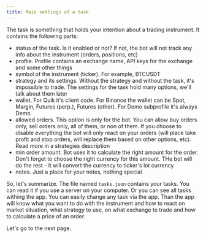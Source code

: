 ```yaml
---
title: Main settings of a task
---
```


The task is something that holds your intention about a trading instrument. It contains the following parts:

- status of the task. Is it enabled or not? If not, the bot will not track any info about the instrument
  (orders, positions, etc)
- profile. Profile contains an exchange name, API keys for the exchange and some other things
- symbol of the instrument (ticker). For example, BTCUSDT
- strategy and its settings. Without the strategy and without the task, it's impossible to trade. The settings for the task
  hold many options, we'll talk about them later
- wallet. For Quik it's client code. For Binance the wallet can be Spot, Margin, Futures (perp.), Futures (other).
  For Demo subprofile it's always Demo
- allowed orders. This option is only for the bot. You can allow buy orders only, sell orders only, all of them, or
  non of them. If you choose to disable everything the bot will only react on your orders (will place take profit and
  stop orders, will replace them based on other options, etc). Read more in a strategies description
- min order amount. Bot uses it to calculate the right amount for the order. Don't forget to choose the right currency
  for this amount. THe bot will do the rest - it will convert the currency to ticker's lot currency
- notes. Just a place for your notes, nothing special

So, let's summarize. The file named `tasks.json` contains your tasks. You can read it if you use a server on your computer.
Or you can see all tasks withing the app. You can easily change any task via the app. Than the app will know what
you want to do with the instrument and how to react on market situation, what strategy to use, on what exchange to trade
and how to calculate a price of an order.

Let's go to the next page.
